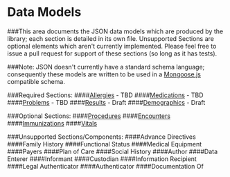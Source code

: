 # Data Models
###This area documents the JSON data models which are produced by the library; each section is detailed in its own file.  Unsupported Sections are optional elements which aren't currently implemented.  Please feel free to issue a pull request for support of these sections (so long as it has tests).

###Note:  JSON doesn't currently have a standard schema language; consequently these models are written to be used in a [Mongoose.js]("http://www.mongoosejs.com") compatible schema.

###Required Sections:
####[Allergies](sections/allergies.md) - TBD
####[Medications](sections/medications.md) - TBD
####[Problems](sections/problems.md) - TBD
####[Results](sections/results.md) - Draft
####[Demographics](sections/demographics.md) - Draft

###Optional Sections:
####[Procedures](sections/procedures.md)
####[Encounters](sections/encounters.md)
####[Immunizations](sections/immunizations.md)
####[Vitals](sections/vitals.md)

###Unsupported Sections/Components:
####Advance Directives
####Family History
####Functional Status
####Medical Equipment
####Payers
####Plan of Care
####Social History
####Author
####Data Enterer
####Informant
####Custodian
####Information Recipient
####Legal Authenticator
####Authenticator
####Documentation Of